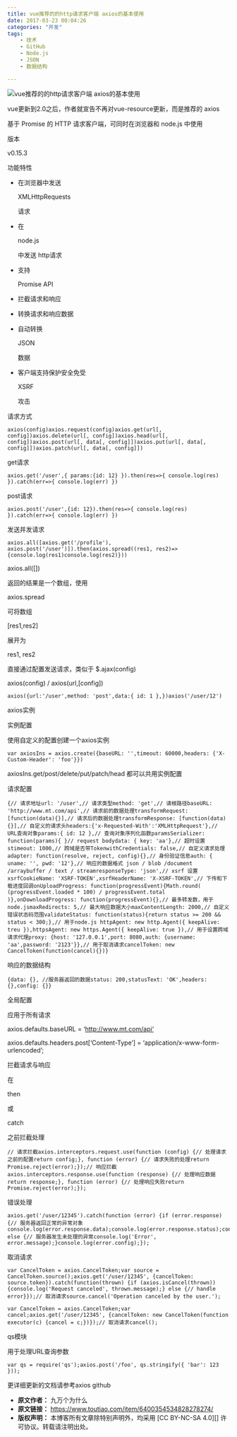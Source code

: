 ```yaml
---
title: vue推荐的的http请求客户端 axios的基本使用
date: 2017-03-23 00:04:26
categories: "开发"
tags:
	- 技术
	- GitHub
	- Node.js
	- JSON
	- 数据结构

---
```


![vue推荐的的http请求客户端 axios的基本使用][vue_http_ axios]

vue更新到2.0之后，作者就宣告不再对vue-resource更新，而是推荐的 axios

基于 Promise 的 HTTP 请求客户端，可同时在浏览器和 node.js 中使用

版本

v0.15.3

功能特性

 *  在浏览器中发送
    
    XMLHttpRequests
    
    请求
 *  在
    
    node.js
    
    中发送 http请求
 *  支持
    
    Promise API
 *  拦截请求和响应
 *  转换请求和响应数据
 *  自动转换
    
    JSON
    
    数据
 *  客户端支持保护安全免受
    
    XSRF
    
    攻击

请求方式

    axios(config)axios.request(config)axios.get(url[, config])axios.delete(url[, config])axios.head(url[, config])axios.post(url[, data[, config]])axios.put(url[, data[, config]])axios.patch(url[, data[, config]])

get请求

    axios.get('/user',{ params:{id: 12} }).then(res=>{ console.log(res) }).catch(err=>{ console.log(err) })

post请求

    axios.post('/user',{id: 12}).then(res=>{ console.log(res) }).catch(err=>{ console.log(err) })

发送并发请求

    axios.all([axios.get('/profile'), axios.post('/user')]).then(axios.spread((res1, res2)=>{console.log(res1)console.log(res2)}))

axios.all(\[\])

返回的结果是一个数组，使用

axios.spread

可将数组

\[res1,res2\]

展开为

res1, res2

直接通过配置发送请求，类似于 $.ajax(config)

axios(config) / axios(url,\[config\])

    axios({url:'/user',method: 'post',data:{ id: 1 },})axios('/user/12')

axios实例

实例配置

使用自定义的配置创建一个axios实例

    var axiosIns = axios.create({baseURL: '',timeout: 60000,headers: {'X-Custom-Header': 'foo'}})

axiosIns.get/post/delete/put/patch/head 都可以共用实例配置

请求配置

    {// 请求地址url: '/user',// 请求类型method: 'get',// 请根路径baseURL: 'http://www.mt.com/api',// 请求前的数据处理transformRequest:[function(data){}],// 请求后的数据处理transformResponse: [function(data){}],// 自定义的请求头headers:{'x-Requested-With':'XMLHttpRequest'},// URL查询对象params:{ id: 12 },// 查询对象序列化函数paramsSerializer: function(params){ }// request bodydata: { key: 'aa'},// 超时设置stimeout: 1000,// 跨域是否带TokenwithCredentials: false,// 自定义请求处理adapter: function(resolve, reject, config){},// 身份验证信息auth: { uname: '', pwd: '12'},// 响应的数据格式 json / blob /document /arraybuffer / text / streamresponseType: 'json',// xsrf 设置xsrfCookieName: 'XSRF-TOKEN',xsrfHeaderName: 'X-XSRF-TOKEN',// 下传和下载进度回调onUploadProgress: function(progressEvent){Math.round( (progressEvent.loaded * 100) / progressEvent.total )},onDownloadProgress: function(progressEvent){},// 最多转发数，用于node.jsmaxRedirects: 5,// 最大响应数据大小maxContentLength: 2000,// 自定义错误状态码范围validateStatus: function(status){return status >= 200 && status < 300;},// 用于node.js httpAgent: new http.Agent({ keepAlive: treu }),httpsAgent: new https.Agent({ keepAlive: true }),// 用于设置跨域请求代理proxy: {host: '127.0.0.1',port: 8080,auth: {username: 'aa',password: '2123'}},// 用于取消请求cancelToken: new CancelToken(function(cancel){})}

响应的数据结构

    {data: {}, //服务器返回的数据status: 200,statusText: 'OK',headers: {},config: {}}

全局配置

应用于所有请求

axios.defaults.baseURL = ‘http://www.mt.com/api‘

axios.defaults.headers.post\[‘Content-Type’\] = ‘application/x-www-form-urlencoded’;

拦截请求与响应

在

then

或

catch

之前拦截处理

    // 请求拦截axios.interceptors.request.use(function (config) {// 处理请求之前的配置return config;}, function (error) {// 请求失败的处理return Promise.reject(error);});// 响应拦截axios.interceptors.response.use(function (response) {// 处理响应数据return response;}, function (error) {// 处理响应失败return Promise.reject(error);});

错误处理

    axios.get('/user/12345').catch(function (error) {if (error.response) {// 服务器返回正常的异常对象console.log(error.response.data);console.log(error.response.status);console.log(error.response.headers);} else {// 服务器发生未处理的异常console.log('Error', error.message);}console.log(error.config);});

取消请求

    var CancelToken = axios.CancelToken;var source = CancelToken.source();axios.get('/user/12345', {cancelToken: source.token}).catch(function(thrown) {if (axios.isCancel(thrown)) {console.log('Request canceled', thrown.message);} else {// handle error}});// 取消请求source.cancel('Operation canceled by the user.');

    var CancelToken = axios.CancelToken;var cancel;axios.get('/user/12345', {cancelToken: new CancelToken(function executor(c) {cancel = c;})});// 取消请求cancel();

qs模块

用于处理URL查询参数

    var qs = require('qs');axios.post('/foo', qs.stringify({ 'bar': 123 }));

更详细更新的文档请参考axios github


[vue_http_ axios]: /pro/os/crawler/FYIR-JFRV-MJ7J.jpg
 *  **原文作者：** 九万个为什么
 *  **原文链接：** https://www.toutiao.com/item/6400354534828278274/
 *  **版权声明：** 本博客所有文章除特别声明外，均采用 [CC BY-NC-SA 4.0][] 许可协议。转载请注明出处。